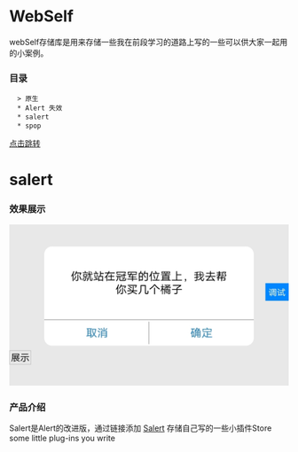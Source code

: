 # WebSelf
  webSelf存储库是用来存储一些我在前段学习的道路上写的一些可以供大家一起用的小案例。
### 目录
```
  > 原生
  * Alert 失效
  * salert
  * spop
```
 [点击跳转](https://github.com/Gshihao/WebSelf/tree/main/Alert)
 
 # salert
 ### 效果展示
 ![效果图](Salert/IMG_20230619_104704.jpg "url")
 ### 产品介绍
  Salert是Alert的改进版，通过链接添加
  [Salert](https://github.com/Gshihao/WebSelf/tree/a16049dbe51d2990f047cf1a6d1feb6758d0cfce/Salert)
存储自己写的一些小插件Store some little plug-ins you write
